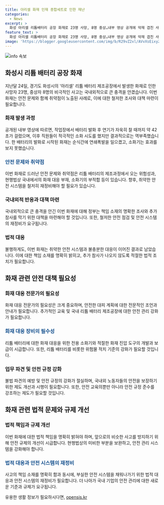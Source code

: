 ```yaml
---
title: 아리셀 화재 인재 종합세트로 인한 재난
categories:
  - News
excerpt: >
  화성 아리셀 리튬배터리 공장 화재로 23명 사망, 8명 중상…내부 영상 공개에 악재 겹친 사건 속출 - 지난달, 화성의 아리셀 리튬배터리 공장에서 발생한 화재로 23명이 사망하고 8명이 중상을 입었다. 공개된 내부 영상은 작업장 배터리 발화 후 42초 동안 연기가 자욱했음을 보여주었다. 이는 리튬배터리의 위험성이 크게 부각된 사고로, 현행법상 금속화재로 분류되지 않아 진화에 어려움을 겪었으며, 취약한 안전 시스템을 재정비해야 한다는 지적이다. (150자)
feature_text: >
  화성 아리셀 리튬배터리 공장 화재로 23명 사망, 8명 중상…내부 영상 공개에 악재 겹친 사건 속출 - 지난달, 화성의 아리셀 리튬배터리 공장에서 발생한 화재로 23명이 사망하고 8명이 중상을 입었다. 공개된 내부 영상은 작업장 배터리 발화 후 42초 동안 연기가 자욱했음을 보여주었다. 이는 리튬배터리의 위험성이 크게 부각된 사고로, 현행법상 금속화재로 분류되지 않아 진화에 어려움을 겪었으며, 취약한 안전 시스템을 재정비해야 한다는 지적이다. (150자)
image: 'https://blogger.googleusercontent.com/img/b/R29vZ2xl/AVvXsEixyZcFfHzMRdzZMjFBmAUKJYCLCGyLL1o632UiGVXcaFdKo_bkvkuCioo0uUKlGfBVcT3P84aROyZIXSBEx3Aw5nCQ3pTgDom1WDC4m8eifvWiAmWEEVb4x6G_l8C0QH225ldMjyaFvpxGEBGNO37VmDTDMHGhJPq73UglMfDca1-0aw/s1600/blogspot.png'
---
```


<p><img src="https://blogger.googleusercontent.com/img/b/R29vZ2xl/AVvXsEixyZcFfHzMRdzZMjFBmAUKJYCLCGyLL1o632UiGVXcaFdKo_bkvkuCioo0uUKlGfBVcT3P84aROyZIXSBEx3Aw5nCQ3pTgDom1WDC4m8eifvWiAmWEEVb4x6G_l8C0QH225ldMjyaFvpxGEBGNO37VmDTDMHGhJPq73UglMfDca1-0aw/s1600/blogspot.png" alt="info 속보" /></p>

<h2 data-ke-size="size26">화성시 리튬 배터리 공장 화재</h2>

<p data-ke-size="size16">지난달 24일, 경기도 화성시의 '아리셀' 리튬 배터리 제조공장에서 발생한 화재로 인한 사망자 23명, 중상자 8명의 비극적인 사고는 국내외적으로 큰 충격을 안겼습니다. 이번 화재는 안전 문제와 함께 취약점이 노출된 사례로, 이에 대한 철저한 조사와 대책 마련이 필요합니다.</p>

<h3>화재 발생 과정</h3>

<p data-ke-size="size16">공개된 내부 영상에 따르면, 작업장에서 배터리 발화 후 연기가 자욱히 찰 때까지 약 42초가 걸렸으며, 이후 직원들이 적극적인 소화 시도를 했지만 결과적으로는 역부족했습니다. 한 배터리의 발화로 시작된 화재는 순식간에 연쇄폭발을 일으켰고, 소화기는 효과를 보지 못했습니다.</p>

<h3><span style="color: #1a5490;">안전 문제와 취약점</span></h3>

<p data-ke-size="size16">이번 화재로 드러난 안전 문제와 취약점은 리튬 배터리의 제조과정에서 오는 위험성과, 현행법상 국내에서의 화재 대응 부재, 소화기의 부적합 등이 있습니다. 향후, 취약한 안전 시스템을 철저히 재정비해야 할 필요가 있습니다.</p>

<h3>국내외적 반응과 대책 마련</h3>

<p data-ke-size="size16">국내외적으로 큰 충격을 안긴 이번 화재에 대해 정부는 책임 소재의 명확한 조사와 추가 참사를 막기 위한 대책을 마련해야 할 것입니다. 또한, 철저한 안전 점검 및 안전 시스템의 재정비가 요구됩니다.</p>

<h3>법적 대응</h3>

<p data-ke-size="size16">불행하게도, 이번 화재는 취약한 안전 시스템과 불충분한 대응이 이어진 결과로 남았습니다. 이에 대한 책임 소재를 명확히 밝히고, 추가 참사가 나오지 않도록 적절한 법적 조치가 필요합니다.</p>

<h2 data-ke-size="size26">화재 관련 안전 대책 필요성</h2>

<h3>화재 대응 전문가의 필요성</h3>

<p data-ke-size="size16">화재 대응 전문가의 필요성은 크게 중요하며, 안전한 대피 계획에 대한 전문적인 조언과 안내가 필요합니다. 추가적인 교육 및 국내 리튬 배터리 제조공장에 대한 안전 관리 강화가 필요합니다.</p>

<h3><span style="color: #1a5490;">화재 대응 장비의 필수성</span></h3>

<p data-ke-size="size16">리튬 배터리에 대한 화재 대응을 위한 전용 소화기와 적절한 화재 진압 도구의 개발과 보급이 시급합니다. 또한, 리튬 배터리를 비롯한 위험물 적치 기준의 강화가 필요할 것입니다.</p>

<h3>업무 파견 및 안전 규정 강화</h3>

<p data-ke-size="size16">불법 파견의 예방 및 안전 규정의 강화가 절실하며, 국내외 노동자들의 안전을 보장하기 위한 제도 개선과 시행이 필요합니다. 또한, 안전 교육의뿐만 아니라 안전 규정 준수를 강조하는 제도가 필요할 것입니다.</p>

<h2 data-ke-size="size26">화재 관련 법적 문제와 규제 개선</h2>

<h3>법적 책임과 규제 개선</h3>

<p data-ke-size="size16">이번 화재에 대한 법적 책임을 명확히 밝혀야 하며, 앞으로의 비슷한 사고를 방지하기 위해 안전 규제의 개선이 시급합니다. 현행법상의 미비한 부분을 보완하고, 안전 관리 시스템을 강화해야 합니다.</p>

<h3><span style="color: #1a5490;">법적 대응과 안전 시스템의 재정비</span></h3>

<p data-ke-size="size16">사고의 책임 소재를 명확히 함과 동시에, 부실한 안전 시스템을 채워나가기 위한 법적 대응과 안전 시스템의 재정비가 필요합니다. 더 나아가 국내 기업의 안전 관리에 대한 새로운 기준과 규제가 요구됩니다.</p>
유용한 생활 정보가 필요하시다면, <a href="https://opensis.kr" rel="dofollow">opensis.kr</a>


